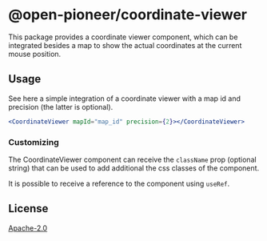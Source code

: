 # @open-pioneer/coordinate-viewer

This package provides a coordinate viewer component, which can be integrated besides a map to show the actual coordinates at the current mouse position.

## Usage

See here a simple integration of a coordinate viewer with a map id and precision (the latter is optional).

```jsx
<CoordinateViewer mapId="map_id" precision={2}></CoordinateViewer>
```

### Customizing

The CoordinateViewer component can receive the `className` prop (optional string) that can be used to add additional the css classes of the component.

It is possible to receive a reference to the component using `useRef`.

## License

[Apache-2.0](https://www.apache.org/licenses/LICENSE-2.0)
